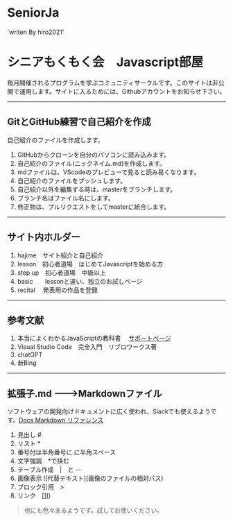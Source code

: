 # SeniorJa
'writen By hiro2021'
# シニアもくもく会　Javascript部屋
 毎月開催されるプログラムを学ぶコミュニティサークルです。このサイトは非公開で運用します。サイトに入るためには、Githubアカウントをお知らせ下さい。
***
## GitとGitHub練習で自己紹介を作成
自己紹介のファイルを作成します。
 1. GitHubからクローンを自分のパソコンに読み込みます。
 2. 自己紹介のファイル(ニックネイム.md)を作成します。
 3. mdファイルは、VScodeのプレビューで見ると読み易くなります。
 4. 自己紹介のファイルをプッシュします。
 5. 自己紹介以外を編集する時は、masterをブランチします。
 6. ブランチ名はファイル名にします。
 7. 修正物は、プルリクエストをしてmasterに統合します。
*** 
## サイト内ホルダー 
1. hajime　サイト紹介と自己紹介
2. lesson　初心者道場　はじめてJavascriptを始める方
3. step up　初心者道場　中級以上　
4. basic　　lessonと違い、独立のお試しページ
5. recital 　発表用の作品を登録
***
## 参考文献
1. 本当によくわかるJavaScriptの教科書　
[サポートページ](http://isbn.sbcr.jp/95150)
2. Visual Studio Code　完全入門　リブロワークス著
3. chatGPT
4. 新Bing
***
## 拡張子.md --->Markdownファイル
ソフトウェアの開発向けドキュメントに広く使われ、Slackでも使えるようです。[Docs Markdown リファレンス](https://docs.microsoft.com/ja-jp/contribute/markdown-reference)
1. 見出し #　
2. リスト * 
3. 番号付は半角番号に.に半角スペース
4. 文字強調　*で挟む
5. テーブル作成　|　と --
6. 画像表示 ![代替テキスト]\(画像のファイルの相対パス)
7. ブロック引用　>
8. リンク　\[]()
>他にも色々あるようです。試してお使いください。
